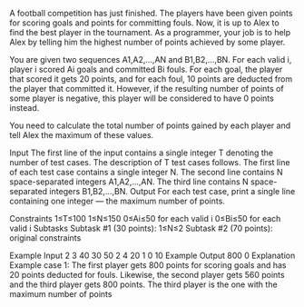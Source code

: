 A football competition has just finished. The players have been given points for scoring goals and points for committing fouls. Now, it is up to Alex to find the best player in the tournament. As a programmer, your job is to help Alex by telling him the highest number of points achieved by some player.

You are given two sequences A1,A2,…,AN and B1,B2,…,BN. For each valid i, player i scored Ai goals and committed Bi fouls. For each goal, the player that scored it gets 20 points, and for each foul, 10 points are deducted from the player that committed it. However, if the resulting number of points of some player is negative, this player will be considered to have 0 points instead.

You need to calculate the total number of points gained by each player and tell Alex the maximum of these values.

Input
The first line of the input contains a single integer T denoting the number of test cases. The description of T test cases follows.
The first line of each test case contains a single integer N.
The second line contains N space-separated integers A1,A2,…,AN.
The third line contains N space-separated integers B1,B2,…,BN.
Output
For each test case, print a single line containing one integer ― the maximum number of points.

Constraints
1≤T≤100
1≤N≤150
0≤Ai≤50 for each valid i
0≤Bi≤50 for each valid i
Subtasks
Subtask #1 (30 points): 1≤N≤2
Subtask #2 (70 points): original constraints

Example Input
2
3
40 30 50
2 4 20
1
0
10
Example Output
800
0
Explanation
Example case 1: The first player gets 800 points for scoring goals and has 20 points deducted for fouls. Likewise, the second player gets 560 points and the third player gets 800 points. The third player is the one with the maximum number of points
